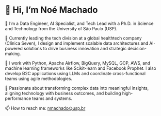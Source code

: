 # 👋 Hi, I’m Noé Machado

🎯 I’m a Data Engineer, AI Specialist, and Tech Lead with a Ph.D. in Science and Technology from the University of São Paulo (USP).

💼 Currently leading the tech division at a global healthtech company (Clínica Seven), I design and implement scalable data architectures and AI-powered solutions to drive business innovation and strategic decision-making.

🚀 I work with Python, Apache Airflow, BigQuery, MySQL, GCP, AWS, and machine learning frameworks like Scikit-learn and Facebook Prophet. I also develop B2C applications using LLMs and coordinate cross-functional teams using agile methodologies.

🧠 Passionate about transforming complex data into meaningful insights, aligning technology with business outcomes, and building high-performance teams and systems.

📫 How to reach me: nmachado@usp.br
